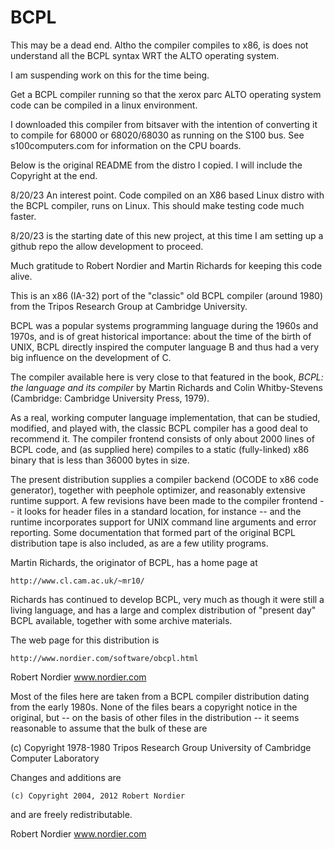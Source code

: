 # BCPL
This may be a dead end.  Altho the compiler compiles to x86, is does
not understand all the BCPL syntax WRT the ALTO operating system.

I am suspending work on this for the time being.

Get a BCPL compiler running so that the xerox parc ALTO operating
system code can be compiled in a linux environment.

I downloaded this compiler from bitsaver with the intention of 
converting it to compile for 68000 or 68020/68030 as running on
the S100 bus.  See s100computers.com for information on the 
CPU boards.

Below is the original README from the distro I copied.  I will
include the Copyright at the end.

8/20/23 An interest point.  Code compiled on an X86 based Linux
distro with the BCPL compiler, runs on Linux.  This should make
testing code much faster.

8/20/23 is the starting date of this new project, at this time I
am setting up a github repo the allow development to proceed.

Much gratitude to Robert Nordier and Martin Richards for keeping this
code alive.

This is an x86 (IA-32) port of the "classic" old BCPL compiler
(around 1980) from the Tripos Research Group at Cambridge University.

BCPL was a popular systems programming language during the 1960s
and 1970s, and is of great historical importance: about the time
of the birth of UNIX, BCPL directly inspired the computer language
B and thus had a very big influence on the development of C.

The compiler available here is very close to that featured in the
book, _BCPL: the language and its compiler_ by Martin Richards and
Colin Whitby-Stevens (Cambridge: Cambridge University Press, 1979).

As a real, working computer language implementation, that can be
studied, modified, and played with, the classic BCPL compiler has
a good deal to recommend it.  The compiler frontend consists of
only about 2000 lines of BCPL code, and (as supplied here) compiles
to a static (fully-linked) x86 binary that is less than 36000 bytes
in size.

The present distribution supplies a compiler backend (OCODE to x86
code generator), together with peephole optimizer, and reasonably
extensive runtime support.  A few revisions have been made to the
compiler frontend -- it looks for header files in a standard location,
for instance -- and  the runtime incorporates support for UNIX
command line arguments and error reporting.  Some documentation
that formed part of the original BCPL distribution tape is also
included, as are a few utility programs.

Martin Richards, the originator of BCPL, has a home page at

    http://www.cl.cam.ac.uk/~mr10/

Richards has continued to develop BCPL, very much as though it were
still a living language, and has a large and complex distribution
of "present day" BCPL available, together with some archive materials.

The web page for this distribution is

    http://www.nordier.com/software/obcpl.html


Robert Nordier
www.nordier.com

Most of the files here are taken from a BCPL compiler distribution
dating from the early 1980s.  None of the files bears a copyright
notice in the original, but -- on the basis of other files in the
distribution -- it seems reasonable to assume that the bulk of these
are

   (c) Copyright 1978-1980 Tripos Research Group
       University of Cambridge
       Computer Laboratory

Changes and additions are

    (c) Copyright 2004, 2012 Robert Nordier

and are freely redistributable.


Robert Nordier
www.nordier.com

